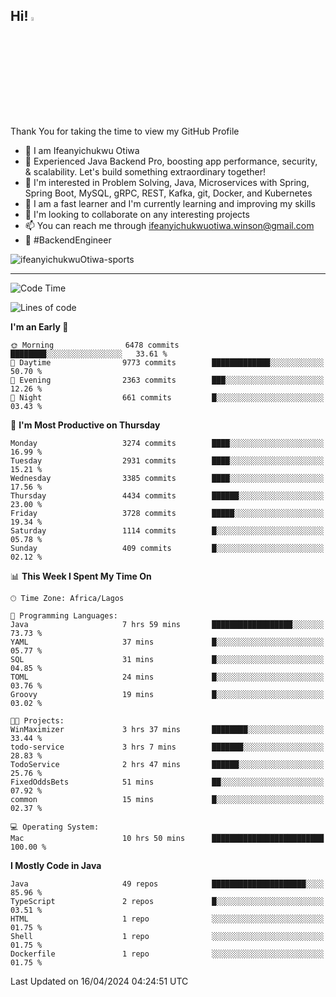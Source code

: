 <!-- BLOG-POST-LIST:START --><!-- BLOG-POST-LIST:END -->

## Hi! <img src="https://media.giphy.com/media/hvRJCLFzcasrR4ia7z/giphy.gif" width="4%"> 

Thank You for taking the time to view my GitHub Profile

- 👋 I am Ifeanyichukwu Otiwa
- 🚀 Experienced Java Backend Pro, boosting app performance, security, & scalability. Let's build something extraordinary together!
- 👀 I'm interested in Problem Solving, Java, Microservices with Spring, Spring Boot, MySQL, gRPC, REST, Kafka, git, Docker, and Kubernetes
- 🌱 I am a fast learner and I'm currently learning and improving my skills
- 💞️ I'm looking to collaborate on any interesting projects
- 📫 You can reach me through ifeanyichukwuotiwa.winson@gmail.com
- 🚀 #BackendEngineer

<p align="left" marginTop="10px"> <img src="https://komarev.com/ghpvc/?username=ifeanyichukwuOtiwa-sports&label=Profile%20views&color=0e75b6&style=for-the-badge" alt="ifeanyichukwuOtiwa-sports" /> </p>

***

<!--START_SECTION:waka-->
![Code Time](http://img.shields.io/badge/Code%20Time-2%2C393%20hrs%2037%20mins-blue)

![Lines of code](https://img.shields.io/badge/From%20Hello%20World%20I%27ve%20Written-4.8%20million%20lines%20of%20code-blue)

**I'm an Early 🐤** 

```text
🌞 Morning                6478 commits        ████████░░░░░░░░░░░░░░░░░   33.61 % 
🌆 Daytime                9773 commits        █████████████░░░░░░░░░░░░   50.70 % 
🌃 Evening                2363 commits        ███░░░░░░░░░░░░░░░░░░░░░░   12.26 % 
🌙 Night                  661 commits         █░░░░░░░░░░░░░░░░░░░░░░░░   03.43 % 
```
📅 **I'm Most Productive on Thursday** 

```text
Monday                   3274 commits        ████░░░░░░░░░░░░░░░░░░░░░   16.99 % 
Tuesday                  2931 commits        ████░░░░░░░░░░░░░░░░░░░░░   15.21 % 
Wednesday                3385 commits        ████░░░░░░░░░░░░░░░░░░░░░   17.56 % 
Thursday                 4434 commits        ██████░░░░░░░░░░░░░░░░░░░   23.00 % 
Friday                   3728 commits        █████░░░░░░░░░░░░░░░░░░░░   19.34 % 
Saturday                 1114 commits        █░░░░░░░░░░░░░░░░░░░░░░░░   05.78 % 
Sunday                   409 commits         █░░░░░░░░░░░░░░░░░░░░░░░░   02.12 % 
```


📊 **This Week I Spent My Time On** 

```text
🕑︎ Time Zone: Africa/Lagos

💬 Programming Languages: 
Java                     7 hrs 59 mins       ██████████████████░░░░░░░   73.73 % 
YAML                     37 mins             █░░░░░░░░░░░░░░░░░░░░░░░░   05.77 % 
SQL                      31 mins             █░░░░░░░░░░░░░░░░░░░░░░░░   04.85 % 
TOML                     24 mins             █░░░░░░░░░░░░░░░░░░░░░░░░   03.76 % 
Groovy                   19 mins             █░░░░░░░░░░░░░░░░░░░░░░░░   03.02 % 

🐱‍💻 Projects: 
WinMaximizer             3 hrs 37 mins       ████████░░░░░░░░░░░░░░░░░   33.44 % 
todo-service             3 hrs 7 mins        ███████░░░░░░░░░░░░░░░░░░   28.83 % 
TodoService              2 hrs 47 mins       ██████░░░░░░░░░░░░░░░░░░░   25.76 % 
FixedOddsBets            51 mins             ██░░░░░░░░░░░░░░░░░░░░░░░   07.92 % 
common                   15 mins             █░░░░░░░░░░░░░░░░░░░░░░░░   02.37 % 

💻 Operating System: 
Mac                      10 hrs 50 mins      █████████████████████████   100.00 % 
```

**I Mostly Code in Java** 

```text
Java                     49 repos            █████████████████████░░░░   85.96 % 
TypeScript               2 repos             █░░░░░░░░░░░░░░░░░░░░░░░░   03.51 % 
HTML                     1 repo              ░░░░░░░░░░░░░░░░░░░░░░░░░   01.75 % 
Shell                    1 repo              ░░░░░░░░░░░░░░░░░░░░░░░░░   01.75 % 
Dockerfile               1 repo              ░░░░░░░░░░░░░░░░░░░░░░░░░   01.75 % 
```




 Last Updated on 16/04/2024 04:24:51 UTC
<!--END_SECTION:waka-->

<!--
<p align="center">
![trophy](https://github-profile-trophy.vercel.app/?username=ifeanyichukwuOtiwa-sports&theme=onedark) (https://github.com/ryo-ma/github-profile-trophy)
</p>
-->

<!---
ifeanyi-otiwa/ifeanyi-otiwa is a ✨ special ✨ repository because its `README.md` (this file) appears on your GitHub profile.
You can click the Preview link to take a look at your changes.
--->
